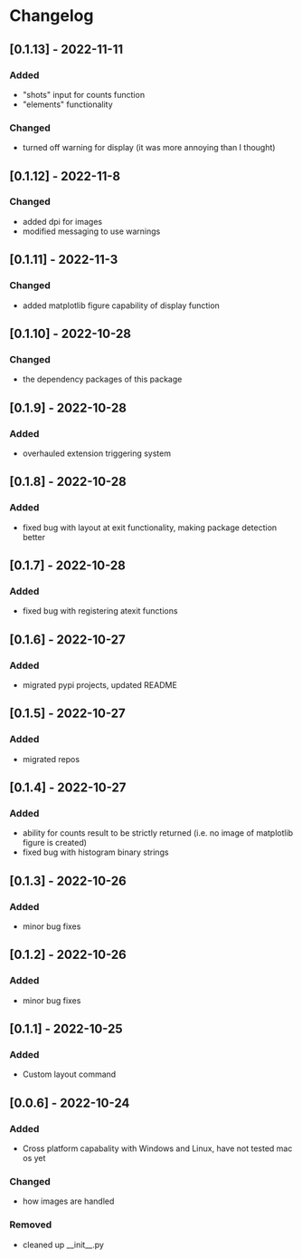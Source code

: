 # Changelog

## [0.1.13] - 2022-11-11
### Added
- "shots" input for counts function
- "elements" functionality
### Changed
- turned off warning for display (it was more annoying than I thought)


## [0.1.12] - 2022-11-8
### Changed
- added dpi for images
- modified messaging to use warnings

## [0.1.11] - 2022-11-3
### Changed
- added matplotlib figure capability of display function

## [0.1.10] - 2022-10-28
### Changed
- the dependency packages of this package

## [0.1.9] - 2022-10-28
### Added
- overhauled extension triggering system

## [0.1.8] - 2022-10-28
### Added
- fixed bug with layout at exit functionality, making package detection better

## [0.1.7] - 2022-10-28
### Added
- fixed bug with registering atexit functions

## [0.1.6] - 2022-10-27
### Added
- migrated pypi projects, updated README

## [0.1.5] - 2022-10-27
### Added
- migrated repos

## [0.1.4] - 2022-10-27
### Added
- ability for counts result to be strictly returned (i.e. no image of matplotlib figure is created)
- fixed bug with histogram binary strings

## [0.1.3] - 2022-10-26
### Added
- minor bug fixes

## [0.1.2] - 2022-10-26
### Added
- minor bug fixes

## [0.1.1] - 2022-10-25
### Added
- Custom layout command

## [0.0.6] - 2022-10-24
### Added
- Cross platform capabality with Windows and Linux, have not tested mac os yet
### Changed
- how images are handled
### Removed
- cleaned up \_\_init\_\_.py